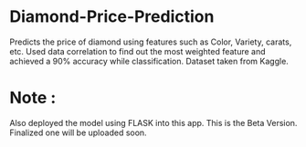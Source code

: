 # Diamond-Price-Prediction
Predicts the price of diamond using features such as Color, Variety, carats, etc. Used data correlation to find out the most weighted feature and achieved a 90% accuracy while classification. Dataset taken from Kaggle.

# Note :
Also deployed the model using FLASK into this app. This is the Beta Version. Finalized one will be uploaded soon.
